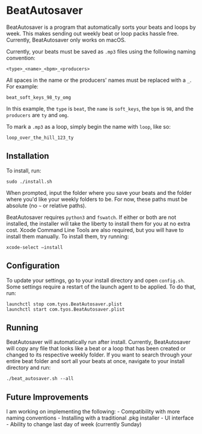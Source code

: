 # BeatAutosaver

BeatAutosaver is a program that automatically sorts your beats and loops by week. This makes sending out weekly beat or loop packs hassle free. Currently, BeatAutosaver only works on macOS.

Currently, your beats must be saved as `.mp3` files using the following naming convention:

    <type>_<name>_<bpm>_<producers>

All spaces in the name or the producers' names must be replaced with a `_`. For example:

    beat_soft_keys_98_ty_omg

In this example, the `type` is `beat`, the `name` is `soft_keys`, the `bpm` is `98`, and the `producers` are `ty` and `omg`.

To mark a `.mp3` as a loop, simply begin the name with `loop`, like so:

    loop_over_the_hill_123_ty


## Installation

To install, run:

    sudo ./install.sh

When prompted, input the folder where you save your beats and the folder where you'd like your weekly folders to be. For now, these paths must be absolute (no `~` or relative paths).

BeatAutosaver requires `python3` and `fswatch`. If either or both are not installed, the installer will take the liberty to install them for you at no extra cost. Xcode Command Line Tools are also required, but you will have to install them manually. To install them, try running:

    xcode-select –install


## Configuration

To update your settings, go to your install directory and open `config.sh`. Some settings require a restart of the launch agent to be applied. To do that, run:

    launchctl stop com.tyos.BeatAutosaver.plist
    launchctl start com.tyos.BeatAutosaver.plist


## Running

BeatAutosaver will automatically run after install. Currently, BeatAutosaver will copy any file that looks like a beat or a loop that has been created or changed to its respective weekly folder. If you want to search through your entire beat folder and sort all your beats at once, navigate to your install directory and run:

    ./beat_autosaver.sh --all
        

## Future Improvements

I am working on implementing the following:
    - Compatibility with more naming conventions
    - Installing with a traditional .pkg installer
    - UI interface
    - Ability to change last day of week (currently Sunday)
